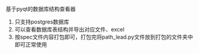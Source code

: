 基于pyqt的数据库结构查看器

1. 只支持postgres数据库
2. 可以查看数据库表结构并导出对应文件、excel
3. 按spec文件内容打包即可，打包完将path_lead.py文件放到打包的文件夹中即可正常使用